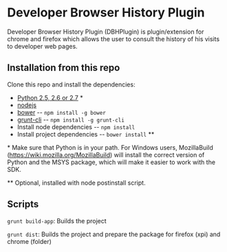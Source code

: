 Developer Browser History Plugin 
==============

Developer Browser History Plugin (DBHPlugin) is plugin/extension for chrome and firefox which allows the user to consult the history of his visits to developer web pages.


Installation from this repo
------------

Clone this repo and install the dependencies:

* [Python 2.5, 2.6 or 2.7](http://python.org/download/) *
* [nodejs](http://nodejs.org/)
* [bower](http://bower.io/)  -- `npm install -g bower`
* [grunt-cli](http://gruntjs.com/getting-started) -- `npm install -g grunt-cli`
* Install node dependencies -- `npm install`
* Install project dependencies -- `bower install` **


\* Make sure that Python is in your path. 
For Windows users, MozillaBuild (https://wiki.mozilla.org/MozillaBuild) will install the correct version of Python and the MSYS package, which will make it easier to work with the SDK. 

\** Optional, installed with node postinstall script.

Scripts
-----------

`grunt build-app`: 
Builds the project


`grunt dist`: 
Builds the project and prepare the package for firefox (xpi) and chrome (folder) 






